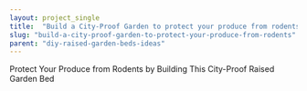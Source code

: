 ```yaml
---
layout: project_single
title:  "Build a City-Proof Garden to protect your produce from rodents"
slug: "build-a-city-proof-garden-to-protect-your-produce-from-rodents"
parent: "diy-raised-garden-beds-ideas"
---
```

Protect Your Produce from Rodents by Building This City-Proof Raised Garden Bed